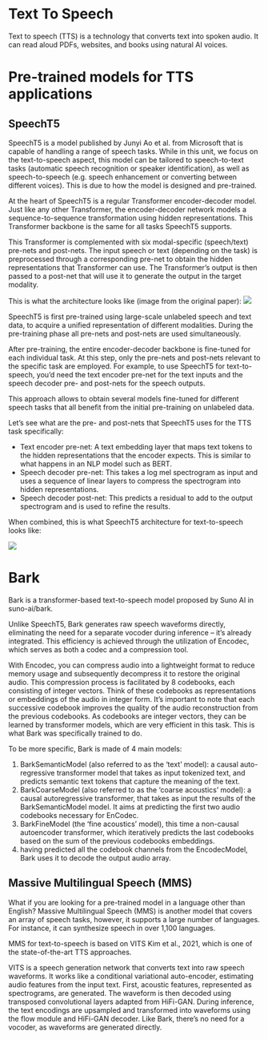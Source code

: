 # Text To Speech
Text to speech (TTS) is a technology that converts text into spoken audio. It can read aloud PDFs, websites, and books using natural AI voices.

# Pre-trained models for TTS applications
## SpeechT5

SpeechT5 is a model published by Junyi Ao et al. from Microsoft that is capable of handling a range of speech tasks. While in this unit, we focus on the text-to-speech aspect, this model can be tailored to speech-to-text tasks (automatic speech recognition or speaker identification), as well as speech-to-speech (e.g. speech enhancement or converting between different voices). This is due to how the model is designed and pre-trained.

At the heart of SpeechT5 is a regular Transformer encoder-decoder model. Just like any other Transformer, the encoder-decoder network models a sequence-to-sequence transformation using hidden representations. This Transformer backbone is the same for all tasks SpeechT5 supports.

This Transformer is complemented with six modal-specific (speech/text) pre-nets and post-nets. The input speech or text (depending on the task) is preprocessed through a corresponding pre-net to obtain the hidden representations that Transformer can use. The Transformer’s output is then passed to a post-net that will use it to generate the output in the target modality.

This is what the architecture looks like (image from the original paper):
<img src='https://huggingface.co/datasets/huggingface/documentation-images/resolve/main/blog/speecht5/architecture.jpg'>

SpeechT5 is first pre-trained using large-scale unlabeled speech and text data, to acquire a unified representation of different modalities. During the pre-training phase all pre-nets and post-nets are used simultaneously.

After pre-training, the entire encoder-decoder backbone is fine-tuned for each individual task. At this step, only the pre-nets and post-nets relevant to the specific task are employed. For example, to use SpeechT5 for text-to-speech, you’d need the text encoder pre-net for the text inputs and the speech decoder pre- and post-nets for the speech outputs.

This approach allows to obtain several models fine-tuned for different speech tasks that all benefit from the initial pre-training on unlabeled data.

Let’s see what are the pre- and post-nets that SpeechT5 uses for the TTS task specifically:

* Text encoder pre-net: A text embedding layer that maps text tokens to the hidden representations that the encoder expects. This is similar to what happens in an NLP model such as BERT.
* Speech decoder pre-net: This takes a log mel spectrogram as input and uses a sequence of linear layers to compress the spectrogram into hidden representations.
* Speech decoder post-net: This predicts a residual to add to the output spectrogram and is used to refine the results.

When combined, this is what SpeechT5 architecture for text-to-speech looks like:

<img src='https://huggingface.co/datasets/huggingface/documentation-images/resolve/main/blog/speecht5/tts.jpg'>


# Bark
Bark is a transformer-based text-to-speech model proposed by Suno AI in suno-ai/bark.

Unlike SpeechT5, Bark generates raw speech waveforms directly, eliminating the need for a separate vocoder during inference – it’s already integrated. This efficiency is achieved through the utilization of Encodec, which serves as both a codec and a compression tool.

With Encodec, you can compress audio into a lightweight format to reduce memory usage and subsequently decompress it to restore the original audio. This compression process is facilitated by 8 codebooks, each consisting of integer vectors. Think of these codebooks as representations or embeddings of the audio in integer form. It’s important to note that each successive codebook improves the quality of the audio reconstruction from the previous codebooks. As codebooks are integer vectors, they can be learned by transformer models, which are very efficient in this task. This is what Bark was specifically trained to do.

To be more specific, Bark is made of 4 main models:

1. BarkSemanticModel (also referred to as the ‘text’ model): a causal auto-regressive transformer model that takes as input tokenized text, and predicts semantic text tokens that capture the meaning of the text.
2. BarkCoarseModel (also referred to as the ‘coarse acoustics’ model): a causal autoregressive transformer, that takes as input the results of the BarkSemanticModel model. It aims at predicting the first two audio codebooks necessary for EnCodec.
3. BarkFineModel (the ‘fine acoustics’ model), this time a non-causal autoencoder transformer, which iteratively predicts the last codebooks based on the sum of the previous codebooks embeddings.
4. having predicted all the codebook channels from the EncodecModel, Bark uses it to decode the output audio array.

## Massive Multilingual Speech (MMS)
What if you are looking for a pre-trained model in a language other than English? Massive Multilingual Speech (MMS) is another model that covers an array of speech tasks, however, it supports a large number of languages. For instance, it can synthesize speech in over 1,100 languages.

MMS for text-to-speech is based on VITS Kim et al., 2021, which is one of the state-of-the-art TTS approaches.

VITS is a speech generation network that converts text into raw speech waveforms. It works like a conditional variational auto-encoder, estimating audio features from the input text. First, acoustic features, represented as spectrograms, are generated. The waveform is then decoded using transposed convolutional layers adapted from HiFi-GAN. During inference, the text encodings are upsampled and transformed into waveforms using the flow module and HiFi-GAN decoder. Like Bark, there’s no need for a vocoder, as waveforms are generated directly.
